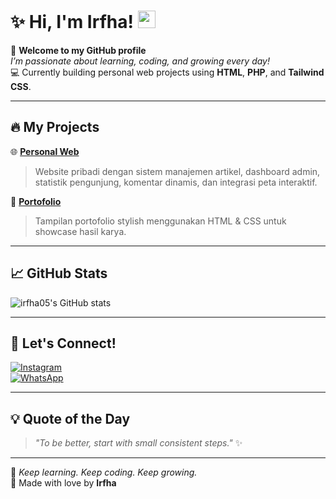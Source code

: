 # ✨ Hi, I'm Irfha! <img src="https://media.giphy.com/media/hvRJCLFzcasrR4ia7z/giphy.gif" width="28">

🌸 **Welcome to my GitHub profile**  
_I’m passionate about learning, coding, and growing every day!_  
💻 Currently building personal web projects using **HTML**, **PHP**, and **Tailwind CSS**.

---

## 🔥 My Projects

🌐 [**Personal Web**](https://github.com/irfha05/personal-web)  
> Website pribadi dengan sistem manajemen artikel, dashboard admin, statistik pengunjung, komentar dinamis, dan integrasi peta interaktif.

🎨 [**Portofolio**](https://github.com/irfha05/portofolio)  
> Tampilan portofolio stylish menggunakan HTML & CSS untuk showcase hasil karya.

---

## 📈 GitHub Stats
![irfha05's GitHub stats](https://github-readme-stats.vercel.app/api?username=irfha05&show_icons=true&theme=tokyonight)

---

## 💬 Let's Connect!
[![Instagram](https://img.shields.io/badge/@irfha__pink?style=for-the-badge&logo=instagram&logoColor=white&color=E4405F)](https://www.instagram.com/)  
[![WhatsApp](https://img.shields.io/badge/WhatsApp-Chat-green?style=for-the-badge&logo=whatsapp&logoColor=white)](https://wa.me/628xxxxxxxxxx)

---

## 💡 Quote of the Day
> _"To be better, start with small consistent steps."_ ✨

---

📝 _Keep learning. Keep coding. Keep growing._  
💖 Made with love by **Irfha**

